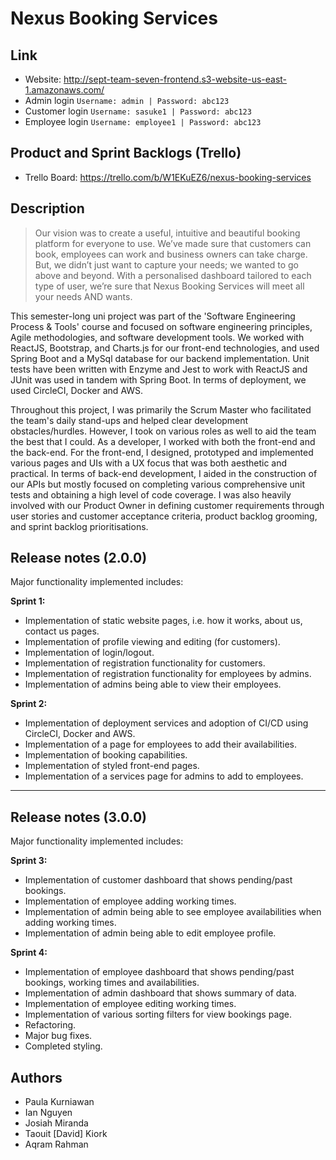 # Nexus Booking Services

## Link 

* Website: http://sept-team-seven-frontend.s3-website-us-east-1.amazonaws.com/
* Admin login `Username: admin | Password: abc123`
* Customer login `Username: sasuke1 | Password: abc123` 
* Employee login `Username: employee1 | Password: abc123`

## Product and Sprint Backlogs (Trello)

* Trello Board: https://trello.com/b/W1EKuEZ6/nexus-booking-services

## Description

>Our vision was to create a useful, intuitive and beautiful booking platform for everyone to use. We’ve made sure that customers can book, employees can work and business owners can take charge. But, we didn’t just want to capture your needs; we wanted to go above and beyond. With a personalised dashboard tailored to each type of user, we’re sure that Nexus Booking Services will meet all your needs AND wants.

This semester-long uni project was part of the 'Software Engineering Process & Tools' course and focused on software engineering principles, Agile methodologies, and software development tools. We worked with ReactJS, Bootstrap, and Charts.js for our front-end technologies, and used Spring Boot and a MySql database for our backend implementation. Unit tests have been written with Enzyme and Jest to work with ReactJS and JUnit was used in tandem with Spring Boot. In terms of deployment, we used CircleCI, Docker and AWS.

Throughout this project, I was primarily the Scrum Master who facilitated the team's daily stand-ups and helped clear development obstacles/hurdles. However, I took on various roles as well to aid the team the best that I could. As a developer, I worked with both the front-end and the back-end. For the front-end, I designed, prototyped and implemented various pages and UIs with a UX focus that was both aesthetic and practical. In terms of back-end development, I aided in the construction of our APIs but mostly focused on completing various comprehensive unit tests and obtaining a high level of code coverage. I was also heavily involved with our Product Owner in defining customer requirements through user stories and customer acceptance criteria, product backlog grooming, and sprint backlog prioritisations.


## Release notes  (2.0.0)

Major functionality implemented includes:

**Sprint 1:**
* Implementation of static website pages, i.e. how it works, about us, contact us pages.
* Implementation of profile viewing and editing (for customers).
* Implementation of login/logout. 
* Implementation of registration functionality for customers. 
* Implementation of registration functionality for employees by admins. 
* Implementation of admins being able to view their employees.

**Sprint 2:**
* Implementation of deployment services and adoption of CI/CD using CircleCI, Docker and AWS. 
* Implementation of a page for employees to add their availabilities. 
* Implementation of booking capabilities. 
* Implementation of styled front-end pages. 
* Implementation of a services page for admins to add to employees.


***


## Release notes  (3.0.0)

Major functionality implemented includes:

**Sprint 3:**
* Implementation of customer dashboard that shows pending/past bookings.
* Implementation of employee adding working times.
* Implementation of admin being able to see employee availabilities when adding working times.
* Implementation of admin being able to edit employee profile. 


**Sprint 4:**
* Implementation of employee dashboard that shows pending/past bookings, working times and availabilities. 
* Implementation of admin dashboard that shows summary of data.
* Implementation of employee editing working times.
* Implementation of various sorting filters for view bookings page. 
* Refactoring.
* Major bug fixes.
* Completed styling. 


## Authors
* Paula Kurniawan
* Ian Nguyen
* Josiah Miranda
* Taouit [David] Kiork
* Aqram Rahman
